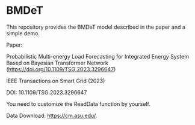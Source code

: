 # BMDeT

This repository provides the BMDeT model described in the paper and a simple demo.

Paper: 

Probabilistic Multi-energy Load Forecasting for Integrated Energy System Based on Bayesian Transformer Network (https://doi.org/10.1109/TSG.2023.3296647)

IEEE Transactions on Smart Grid (2023)

DOI: 10.1109/TSG.2023.3296647

You need to customize the ReadData function by yourself.

Data Download: https://cm.asu.edu/. 

